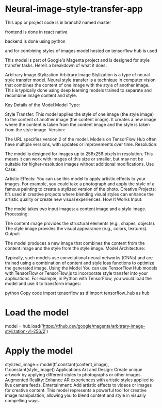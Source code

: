 # Neural-image-style-transfer-app
This app or project code is in branch2 named master

frontend is done in react native 

backend is done using python

and for combining styles of images model hosted on tensorflow hub is used 

 This model is part of Google's Magenta project and is designed for style transfer tasks. Here’s a breakdown of what it does:

Arbitrary Image Stylization
Arbitrary Image Stylization is a type of neural style transfer model. Neural style transfer is a technique in computer vision that combines the content of one image with the style of another image. This is typically done using deep learning models trained to separate and recombine image content and style.

Key Details of the Model
Model Type:

Style Transfer: This model applies the style of one image (the style image) to the content of another image (the content image). It creates a new image where the content is taken from the content image and the style is taken from the style image.
Version:

The URL specifies version 2 of the model. Models on TensorFlow Hub often have multiple versions, with updates or improvements over time.
Resolution:

The model is designed for images up to 256x256 pixels in resolution. This means it can work with images of this size or smaller, but may not be suitable for higher-resolution images without additional modifications.
Use Case:

Artistic Effects: You can use this model to apply artistic effects to your images. For example, you could take a photograph and apply the style of a famous painting to create a stylized version of the photo.
Creative Projects: It’s used in creative projects where blending visual styles can enhance the artistic quality or create new visual experiences.
How It Works
Input:

The model takes two input images: a content image and a style image.
Processing:

The content image provides the structural elements (e.g., shapes, objects).
The style image provides the visual appearance (e.g., colors, textures).
Output:

The model produces a new image that combines the content from the content image and the style from the style image.
Model Architecture:

Typically, such models use convolutional neural networks (CNNs) and are trained using a combination of content and style loss functions to optimize the generated image.
Using the Model
You can use TensorFlow Hub models with TensorFlow or TensorFlow.js to incorporate style transfer into your applications. For example, in Python with TensorFlow, you would load the model and use it to transform images:

python
Copy code
import tensorflow as tf
import tensorflow_hub as hub

# Load the model
model = hub.load('https://tfhub.dev/google/magenta/arbitrary-image-stylization-v1-256/2')

# Apply the model
stylized_image = model(tf.constant(content_image), tf.constant(style_image))
Applications
Art and Design: Create unique artwork by applying different styles to photographs or other images.
Augmented Reality: Enhance AR experiences with artistic styles applied to live camera feeds.
Entertainment: Add artistic effects to videos or images for creative content.
This model represents a powerful tool for creative image manipulation, allowing you to blend content and style in visually compelling ways.

 

